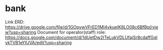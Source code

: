 # bank
Link ERD: https://drive.google.com/file/d/1GOpywVFrED1MI4vkueIK8LO08c6BfBpl/view?usp=sharing
Document for operator(staff) role: https://docs.google.com/document/d/1dUetDw2ITeLukVDLUfajSr8cdaffGqIykTVB1eYIUVA/edit?usp=sharing
